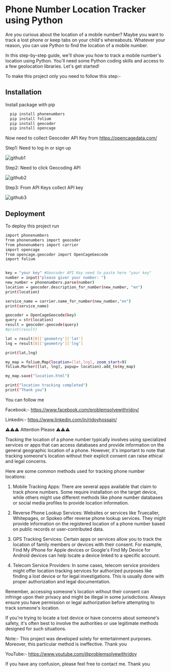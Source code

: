 
# Phone Number Location Tracker using Python 

Are you curious about the location of a mobile number? Maybe you want to track a lost phone or keep tabs on your child's whereabouts. Whatever your reason, you can use Python to find the location of a mobile number.

In this step-by-step guide, we'll show you how to track a mobile number's location using Python. You'll need some Python coding skills and access to a few geolocation libraries. Let's get started!

To make this project only you need to follow this step:-








## Installation

Install package with pip

```bash
  pip install phonenumbers
  pip install folium
  pip install geocoder
  pip install opencage
```

Now need to collect Geocoder API Key from https://opencagedata.com/

Step1: Need to log in or sign up

![github1](https://user-images.githubusercontent.com/123636419/215339770-3cc5ba46-d502-42b9-9f15-856718cf22d1.PNG)

Step2: Need to click Geocoding API

![github2](https://user-images.githubusercontent.com/123636419/215339775-89aef127-2390-4f8d-8ad6-1129789eabab.PNG)

Step3: From API Keys collect API key

![github3](https://user-images.githubusercontent.com/123636419/215339773-0171d38c-b9ad-490a-95d8-47366321048a.PNG)




## Deployment

To deploy this project run

```bash
import phonenumbers
from phonenumbers import geocoder
from phonenumbers import carrier
import opencage
from opencage.geocoder import OpenCageGeocode
import folium


key = "your key" #Geocoder API Key need to paste here "your key" 
number = input("please giver your number: ")
new_number = phonenumbers.parse(number)
location = geocoder.description_for_number(new_number, "en")
print(location)

service_name = carrier.name_for_number(new_number,"en")
print(service_name)

geocoder = OpenCageGeocode(key)
query = str(location)
result = geocoder.geocode(query)
#print(result)

lat = result[0]['geometry']['lat']
lng = result[0]['geometry']['lng']

print(lat,lng)

my_map = folium.Map(location=[lat,lng], zoom_start=9)
folium.Marker([lat, lng], popup= location).add_to(my_map)

my_map.save("location.html")

print("location tracking completed")
print("Thank you")
```


You can follow me

Facebook:- https://www.facebook.com/problemsolvewithridoy/

Linkedin:- https://www.linkedin.com/in/ridoyhossain/

⚠️⚠️⚠️ Attention Please ⚠️⚠️⚠️

Tracking the location of a phone number typically involves using specialized services or apps that can access databases and provide information on the general geographic location of a phone. However, it's important to note that tracking someone's location without their explicit consent can raise ethical and legal concerns.

Here are some common methods used for tracking phone number locations:

1. Mobile Tracking Apps: There are several apps available that claim to track phone numbers. Some require installation on the target device, while others might use different methods like phone number databases or social media profiles to provide location information.

2. Reverse Phone Lookup Services: Websites or services like Truecaller, Whitepages, or Spokeo offer reverse phone lookup services. They might provide information on the registered location of a phone number based on public records or user-contributed data.

3. GPS Tracking Services: Certain apps or services allow you to track the location of family members or devices with their consent. For example, Find My iPhone for Apple devices or Google's Find My Device for Android devices can help locate a device linked to a specific account.

4. Telecom Service Providers: In some cases, telecom service providers might offer location tracking services for authorized purposes like finding a lost device or for legal investigations. This is usually done with proper authorization and legal documentation.

Remember, accessing someone's location without their consent can infringe upon their privacy and might be illegal in some jurisdictions. Always ensure you have permission or legal authorization before attempting to track someone's location.

If you're trying to locate a lost device or have concerns about someone's safety, it's often best to involve the authorities or use legitimate methods designed for such situations.

Note:- This project was developed solely for entertainment purposes. Moreover, this particular method is ineffective. Thank you 

YouTube:- https://www.youtube.com/@problemsolvewithridoy

If you have any confusion, please feel free to contact me. 
Thank you
